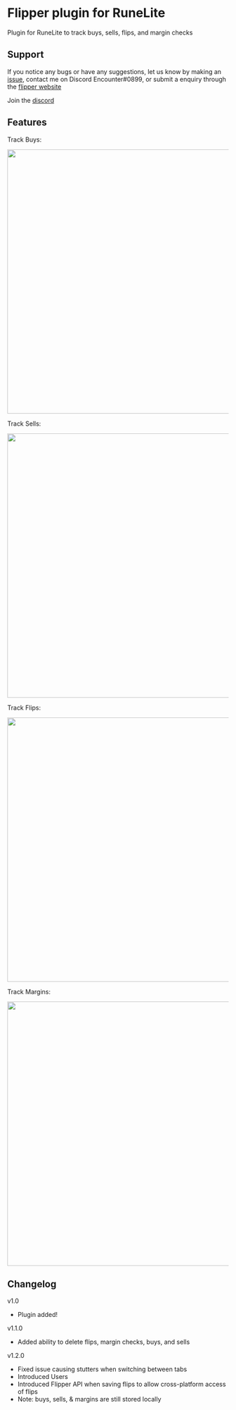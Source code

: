 # Flipper plugin for RuneLite

Plugin for RuneLite to track buys, sells, flips, and margin checks

## Support

If you notice any bugs or have any suggestions, let us know by making an [issue](https://github.com/Sir-Kyle-Richardson/OSRS-flipper/issues), contact me on Discord Encounter#0899, or submit a enquiry through the [flipper website](https://www.osrs-flipper.com/info/contact-us)

Join the [discord](https://discord.gg/uBsWGSJ9Q7)

## Features

Track Buys:

<p>
    <img src="https://imgur.com/uraxDdX.png" width="600px">
</p>

Track Sells:

<p>
    <img src="https://imgur.com/FH9ARzG.png" width="600px">
</p>

Track Flips:

<p>
    <img src="https://imgur.com/TbHA9AE.png" width="600px">
</p>

Track Margins:

<p>
    <img src="https://imgur.com/iPlxEWr.png" width="600px">
</p>

## Changelog

v1.0 <br />

-   Plugin added!

v1.1.0 <br />

-   Added ability to delete flips, margin checks, buys, and sells

v1.2.0 <br />

-   Fixed issue causing stutters when switching between tabs
-   Introduced Users
-   Introduced Flipper API when saving flips to allow cross-platform access of flips
-   Note: buys, sells, & margins are still stored locally
